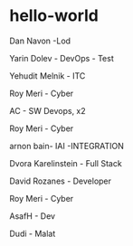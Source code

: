 # hello-world


Dan Navon -Lod

Yarin Dolev - DevOps - Test

Yehudit Melnik - ITC

Roy Meri - Cyber

AC - SW Devops, x2

Roy Meri - Cyber

arnon bain- IAI -INTEGRATION

Dvora Karelinstein - Full Stack

David Rozanes - Developer

Roy Meri - Cyber

AsafH - Dev

Dudi - Malat



